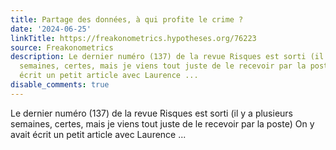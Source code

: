```yaml
---
title: Partage des données, à qui profite le crime ?
date: '2024-06-25'
linkTitle: https://freakonometrics.hypotheses.org/76223
source: Freakonometrics
description: Le dernier numéro (137) de la revue Risques est sorti (il y a plusieurs
  semaines, certes, mais je viens tout juste de le recevoir par la poste) On y avait
  écrit un petit article avec Laurence ...
disable_comments: true
---
```

Le dernier numéro (137) de la revue Risques est sorti (il y a plusieurs semaines, certes, mais je viens tout juste de le recevoir par la poste) On y avait écrit un petit article avec Laurence ...
